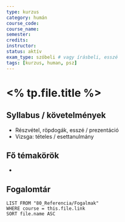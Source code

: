 ```yaml
---
type: kurzus
category: humán
course_code: 
course_name: 
semester: 
credits: 
instructor: 
status: aktív
exam_type: szóbeli # vagy írásbeli, esszé
tags: [kurzus, human, psz]
---
```


# <% tp.file.title %>

## Syllabus / követelmények
- Részvétel, röpdogák, esszé / prezentáció
- Vizsga: tételes / esettanulmány

## Fő témakörök
- 

## Fogalomtár
```dataview
LIST FROM "80_Referencia/Fogalmak"
WHERE course = this.file.link
SORT file.name ASC